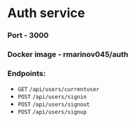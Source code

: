 # Auth service

### Port - 3000

### Docker image - rmarinov045/auth

### Endpoints:

* `GET` `/api/users/currentuser`
* `POST` `/api/users/signin`
* `POST` `/api/users/signout`
* `POST` `/api/users/signup`